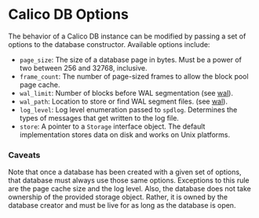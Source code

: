 # Calico DB Options
The behavior of a Calico DB instance can be modified by passing a set of options to the database constructor.
Available options include:

+ `page_size`: The size of a database page in bytes. 
Must be a power of two between 256 and 32768, inclusive.
+ `frame_count`: The number of page-sized frames to allow the block pool page cache.
+ `wal_limit`: Number of blocks before WAL segmentation (see [wal](./wal)).
+ `wal_path`: Location to store or find WAL segment files. (see [wal](./wal)).
+ `log_level`: Log level enumeration passed to `spdlog`. 
  Determines the types of messages that get written to the log file.
+ `store`: A pointer to a `Storage` interface object.
The default implementation stores data on disk and works on Unix platforms.

[//]: # (TODO: It would be nice to support Windows! I need help on this one...)

### Caveats
Note that once a database has been created with a given set of options, that database must always use those same options.
Exceptions to this rule are the page cache size and the log level.
Also, the database does not take ownership of the provided storage object.
Rather, it is owned by the database creator and must be live for as long as the database is open.